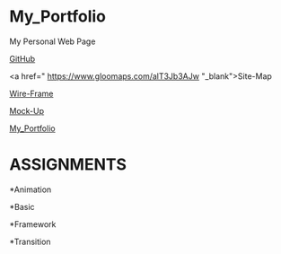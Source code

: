 # My_Portfolio

My Personal Web Page

<a href="https://github.com/chamithgithub" target="_blank">GitHub</a>

<a href=" https://www.gloomaps.com/alT3Jb3AJw "_blank">Site-Map</a>

<a href=" https://wireframe.cc/gV845O ">Wire-Frame</a>

<a href=" https://www.figma.com/file/eMuo0dbXzeHLaVPW8OoGWX/portfolio?node-id=0%3A1 " target="_blank">Mock-Up</a>

<a href=" https://chamithgithub.github.io/My_Portfolio/" target="_blank">My_Portfolio</a>

 
# ASSIGNMENTS

*Animation


*Basic


*Framework


*Transition


